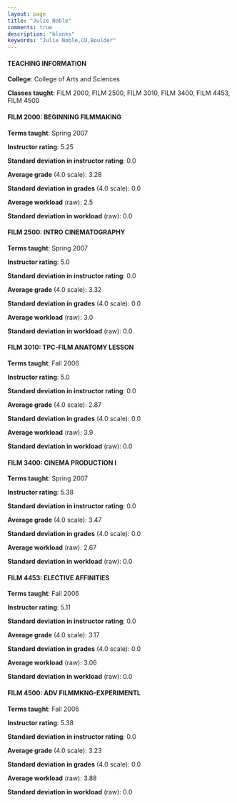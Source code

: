 ```yaml
---
layout: page
title: "Julie Noble" 
comments: true
description: "blanks"
keywords: "Julie Noble,CU,Boulder"
---
```

<head>
<script src="https://ajax.googleapis.com/ajax/libs/jquery/2.1.3/jquery.min.js"></script>
<script src="https://dl.dropboxusercontent.com/s/pc42nxpaw1ea4o9/highcharts.js?dl=0"></script>
<!-- <script src="../assets/js/highcharts.js"></script> -->
<style type="text/css">@font-face {
	font-family: "Bebas Neue";
	src: url(https://www.filehosting.org/file/details/544349/BebasNeue Regular.otf) format("opentype");
	}
	h1.Bebas { 
		font-family: "Bebas Neue", Verdana, Tahoma;
	}
</style>
</head>
	   
#### TEACHING INFORMATION

**College**: College of Arts and Sciences

**Classes taught**: FILM 2000, FILM 2500, FILM 3010, FILM 3400, FILM 4453, FILM 4500

#### FILM 2000: BEGINNING FILMMAKING

**Terms taught**: Spring 2007

**Instructor rating**: 5.25

**Standard deviation in instructor rating**: 0.0

**Average grade** (4.0 scale): 3.28

**Standard deviation in grades** (4.0 scale): 0.0

**Average workload** (raw): 2.5

**Standard deviation in workload** (raw): 0.0

#### FILM 2500: INTRO CINEMATOGRAPHY

**Terms taught**: Spring 2007

**Instructor rating**: 5.0

**Standard deviation in instructor rating**: 0.0

**Average grade** (4.0 scale): 3.32

**Standard deviation in grades** (4.0 scale): 0.0

**Average workload** (raw): 3.0

**Standard deviation in workload** (raw): 0.0

#### FILM 3010: TPC-FILM ANATOMY LESSON

**Terms taught**: Fall 2006

**Instructor rating**: 5.0

**Standard deviation in instructor rating**: 0.0

**Average grade** (4.0 scale): 2.87

**Standard deviation in grades** (4.0 scale): 0.0

**Average workload** (raw): 3.9

**Standard deviation in workload** (raw): 0.0

#### FILM 3400: CINEMA PRODUCTION I

**Terms taught**: Spring 2007

**Instructor rating**: 5.38

**Standard deviation in instructor rating**: 0.0

**Average grade** (4.0 scale): 3.47

**Standard deviation in grades** (4.0 scale): 0.0

**Average workload** (raw): 2.67

**Standard deviation in workload** (raw): 0.0

#### FILM 4453: ELECTIVE AFFINITIES

**Terms taught**: Fall 2006

**Instructor rating**: 5.11

**Standard deviation in instructor rating**: 0.0

**Average grade** (4.0 scale): 3.17

**Standard deviation in grades** (4.0 scale): 0.0

**Average workload** (raw): 3.06

**Standard deviation in workload** (raw): 0.0

#### FILM 4500: ADV FILMMKNG-EXPERIMENTL

**Terms taught**: Fall 2006

**Instructor rating**: 5.38

**Standard deviation in instructor rating**: 0.0

**Average grade** (4.0 scale): 3.23

**Standard deviation in grades** (4.0 scale): 0.0

**Average workload** (raw): 3.88

**Standard deviation in workload** (raw): 0.0

